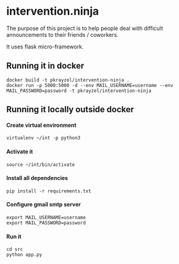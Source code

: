 # intervention.ninja

The purpose of this project is to help people deal with difficult announcements to their friends / coworkers.

It uses flask micro-framework. 

## Running it in docker

``` 
docker build -t pkrayzel/intervention-ninja .
docker run -p 5000:5000 -d --env MAIL_USERNAME=username --env MAIL_PASSWORD=password -t pkrayzel/intervention-ninja  
```

## Running it locally outside docker

#### Create virtual environment
```
virtualenv ~/int -p python3
``` 

#### Activate it
```
source ~/int/bin/activate
```

#### Install all dependencies
```
pip install -r requirements.txt
```

#### Configure gmail smtp server

``` 
export MAIL_USERNAME=username
export MAIL_PASSWORD=password
```

#### Run it
``` 
cd src
python app.py
```